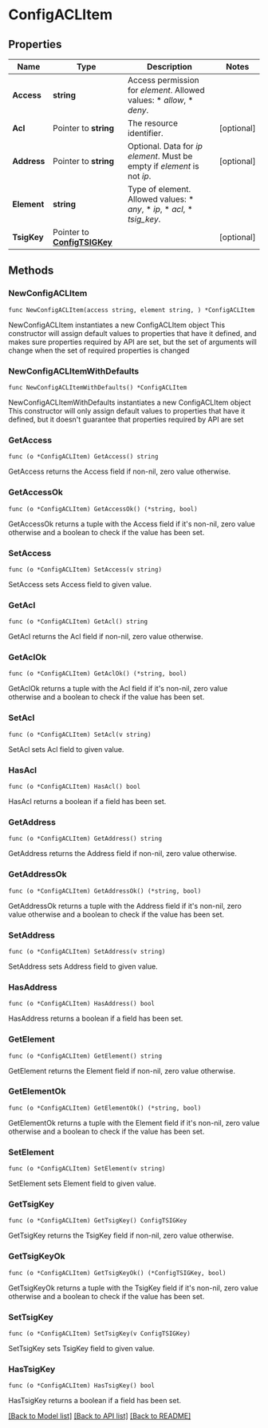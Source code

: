 # ConfigACLItem

## Properties

Name | Type | Description | Notes
------------ | ------------- | ------------- | -------------
**Access** | **string** | Access permission for _element_.  Allowed values:  * _allow_,  * _deny_. | 
**Acl** | Pointer to **string** | The resource identifier. | [optional] 
**Address** | Pointer to **string** | Optional. Data for _ip_ _element_.  Must be empty if _element_ is not _ip_. | [optional] 
**Element** | **string** | Type of element.  Allowed values:  * _any_,  * _ip_,  * _acl_,  * _tsig_key_. | 
**TsigKey** | Pointer to [**ConfigTSIGKey**](ConfigTSIGKey.md) |  | [optional] 

## Methods

### NewConfigACLItem

`func NewConfigACLItem(access string, element string, ) *ConfigACLItem`

NewConfigACLItem instantiates a new ConfigACLItem object
This constructor will assign default values to properties that have it defined,
and makes sure properties required by API are set, but the set of arguments
will change when the set of required properties is changed

### NewConfigACLItemWithDefaults

`func NewConfigACLItemWithDefaults() *ConfigACLItem`

NewConfigACLItemWithDefaults instantiates a new ConfigACLItem object
This constructor will only assign default values to properties that have it defined,
but it doesn't guarantee that properties required by API are set

### GetAccess

`func (o *ConfigACLItem) GetAccess() string`

GetAccess returns the Access field if non-nil, zero value otherwise.

### GetAccessOk

`func (o *ConfigACLItem) GetAccessOk() (*string, bool)`

GetAccessOk returns a tuple with the Access field if it's non-nil, zero value otherwise
and a boolean to check if the value has been set.

### SetAccess

`func (o *ConfigACLItem) SetAccess(v string)`

SetAccess sets Access field to given value.


### GetAcl

`func (o *ConfigACLItem) GetAcl() string`

GetAcl returns the Acl field if non-nil, zero value otherwise.

### GetAclOk

`func (o *ConfigACLItem) GetAclOk() (*string, bool)`

GetAclOk returns a tuple with the Acl field if it's non-nil, zero value otherwise
and a boolean to check if the value has been set.

### SetAcl

`func (o *ConfigACLItem) SetAcl(v string)`

SetAcl sets Acl field to given value.

### HasAcl

`func (o *ConfigACLItem) HasAcl() bool`

HasAcl returns a boolean if a field has been set.

### GetAddress

`func (o *ConfigACLItem) GetAddress() string`

GetAddress returns the Address field if non-nil, zero value otherwise.

### GetAddressOk

`func (o *ConfigACLItem) GetAddressOk() (*string, bool)`

GetAddressOk returns a tuple with the Address field if it's non-nil, zero value otherwise
and a boolean to check if the value has been set.

### SetAddress

`func (o *ConfigACLItem) SetAddress(v string)`

SetAddress sets Address field to given value.

### HasAddress

`func (o *ConfigACLItem) HasAddress() bool`

HasAddress returns a boolean if a field has been set.

### GetElement

`func (o *ConfigACLItem) GetElement() string`

GetElement returns the Element field if non-nil, zero value otherwise.

### GetElementOk

`func (o *ConfigACLItem) GetElementOk() (*string, bool)`

GetElementOk returns a tuple with the Element field if it's non-nil, zero value otherwise
and a boolean to check if the value has been set.

### SetElement

`func (o *ConfigACLItem) SetElement(v string)`

SetElement sets Element field to given value.


### GetTsigKey

`func (o *ConfigACLItem) GetTsigKey() ConfigTSIGKey`

GetTsigKey returns the TsigKey field if non-nil, zero value otherwise.

### GetTsigKeyOk

`func (o *ConfigACLItem) GetTsigKeyOk() (*ConfigTSIGKey, bool)`

GetTsigKeyOk returns a tuple with the TsigKey field if it's non-nil, zero value otherwise
and a boolean to check if the value has been set.

### SetTsigKey

`func (o *ConfigACLItem) SetTsigKey(v ConfigTSIGKey)`

SetTsigKey sets TsigKey field to given value.

### HasTsigKey

`func (o *ConfigACLItem) HasTsigKey() bool`

HasTsigKey returns a boolean if a field has been set.


[[Back to Model list]](../README.md#documentation-for-models) [[Back to API list]](../README.md#documentation-for-api-endpoints) [[Back to README]](../README.md)


